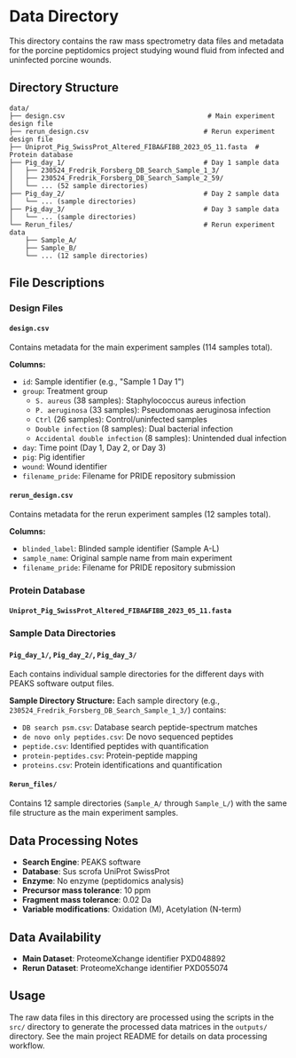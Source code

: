 # Data Directory

This directory contains the raw mass spectrometry data files and metadata for the porcine peptidomics project studying wound fluid from infected and uninfected porcine wounds.

## Directory Structure

```
data/
├── design.csv                                    # Main experiment design file
├── rerun_design.csv                             # Rerun experiment design file  
├── Uniprot_Pig_SwissProt_Altered_FIBA&FIBB_2023_05_11.fasta  # Protein database
├── Pig_day_1/                                   # Day 1 sample data
│   ├── 230524_Fredrik_Forsberg_DB_Search_Sample_1_3/
│   ├── 230524_Fredrik_Forsberg_DB_Search_Sample_2_59/
│   └── ... (52 sample directories)
├── Pig_day_2/                                   # Day 2 sample data
│   └── ... (sample directories)
├── Pig_day_3/                                   # Day 3 sample data
│   └── ... (sample directories)
└── Rerun_files/                                 # Rerun experiment data
    ├── Sample_A/
    ├── Sample_B/
    └── ... (12 sample directories)
```

## File Descriptions

### Design Files

#### `design.csv`
Contains metadata for the main experiment samples (114 samples total).

**Columns:**
- `id`: Sample identifier (e.g., "Sample 1 Day 1")
- `group`: Treatment group
  - `S. aureus` (38 samples): Staphylococcus aureus infection
  - `P. aeruginosa` (33 samples): Pseudomonas aeruginosa infection
  - `Ctrl` (26 samples): Control/uninfected samples
  - `Double infection` (8 samples): Dual bacterial infection
  - `Accidental double infection` (8 samples): Unintended dual infection
- `day`: Time point (Day 1, Day 2, or Day 3)
- `pig`: Pig identifier
- `wound`: Wound identifier
- `filename_pride`: Filename for PRIDE repository submission

#### `rerun_design.csv`
Contains metadata for the rerun experiment samples (12 samples total).

**Columns:**
- `blinded_label`: Blinded sample identifier (Sample A-L)
- `sample_name`: Original sample name from main experiment
- `filename_pride`: Filename for PRIDE repository submission

### Protein Database

#### `Uniprot_Pig_SwissProt_Altered_FIBA&FIBB_2023_05_11.fasta`

### Sample Data Directories

#### `Pig_day_1/`, `Pig_day_2/`, `Pig_day_3/`
Each contains individual sample directories for the different days with PEAKS software output files. 

**Sample Directory Structure:**
Each sample directory (e.g., `230524_Fredrik_Forsberg_DB_Search_Sample_1_3/`) contains:
- `DB search psm.csv`: Database search peptide-spectrum matches
- `de novo only peptides.csv`: De novo sequenced peptides
- `peptide.csv`: Identified peptides with quantification
- `protein-peptides.csv`: Protein-peptide mapping
- `proteins.csv`: Protein identifications and quantification

#### `Rerun_files/`
Contains 12 sample directories (`Sample_A/` through `Sample_L/`) with the same file structure as the main experiment samples.

## Data Processing Notes

- **Search Engine**: PEAKS software
- **Database**: Sus scrofa UniProt SwissProt
- **Enzyme**: No enzyme (peptidomics analysis)
- **Precursor mass tolerance**: 10 ppm
- **Fragment mass tolerance**: 0.02 Da
- **Variable modifications**: Oxidation (M), Acetylation (N-term)

## Data Availability

- **Main Dataset**: ProteomeXchange identifier PXD048892
- **Rerun Dataset**: ProteomeXchange identifier PXD055074

## Usage

The raw data files in this directory are processed using the scripts in the `src/` directory to generate the processed data matrices in the `outputs/` directory. See the main project README for details on data processing workflow.